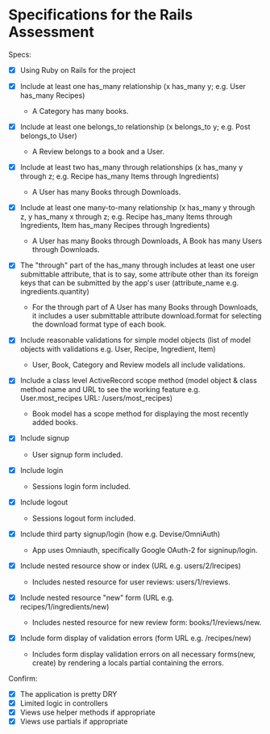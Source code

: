 # Specifications for the Rails Assessment

Specs:
- [x] Using Ruby on Rails for the project
- [x] Include at least one has_many relationship (x has_many y; e.g. User has_many Recipes) 
  - A Category has many books.
  
- [x] Include at least one belongs_to relationship (x belongs_to y; e.g. Post belongs_to User)
  - A Review belongs to a book and a User.
  
- [x] Include at least two has_many through relationships (x has_many y through z; e.g. Recipe has_many Items through Ingredients)
  - A User has many Books through Downloads.
  
- [x] Include at least one many-to-many relationship (x has_many y through z, y has_many x through z; e.g. Recipe has_many Items through Ingredients, Item has_many Recipes through Ingredients)
  - A User has many Books through Downloads, A Book has many Users through Downloads.

- [x] The "through" part of the has_many through includes at least one user submittable attribute, that is to say, some attribute other than its foreign keys that can be submitted by the app's user (attribute_name e.g. ingredients.quantity)
  - For the through part of A User has many Books through Downloads, it includes a user submittable attribute download.format for 
    selecting the download format type of each book.

- [x] Include reasonable validations for simple model objects (list of model objects with validations e.g. User, Recipe, Ingredient, Item)
  - User, Book, Category and Review models all include validations.
  
- [x] Include a class level ActiveRecord scope method (model object & class method name and URL to see the working feature e.g. User.most_recipes URL: /users/most_recipes)
  - Book model has a scope method for displaying the most recently added books.

- [x] Include signup
  - User signup form included.
  
- [x] Include login
  - Sessions login form included.
  
- [x] Include logout
  - Sessions logout form included.
  
- [x] Include third party signup/login (how e.g. Devise/OmniAuth)
  - App uses Omniauth, specifically Google OAuth-2 for signinup/login.
  
- [x] Include nested resource show or index (URL e.g. users/2/lrecipes)
  - Includes nested resource for user reviews: users/1/reviews.
  
- [x] Include nested resource "new" form (URL e.g. recipes/1/ingredients/new)
  - Includes nested resource for new review form: books/1/reviews/new.

- [x] Include form display of validation errors (form URL e.g. /recipes/new)
  - Includes form display validation errors on all necessary forms(new, create) by rendering a locals partial containing the errors.
  
Confirm:
- [x] The application is pretty DRY
- [x] Limited logic in controllers
- [x] Views use helper methods if appropriate
- [x] Views use partials if appropriate
